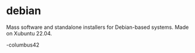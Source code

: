 # debian

Mass software and standalone installers for Debian-based systems. Made on Xubuntu 22.04.

-columbus42
